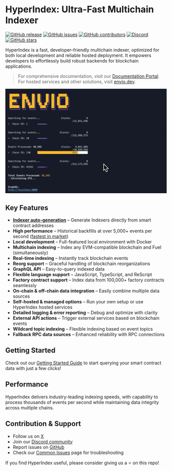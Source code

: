 # HyperIndex: Ultra-Fast Multichain Indexer

[![GitHub release](https://img.shields.io/github/release/enviodev/hyperindex.svg)](https://github.com/enviodev/hyperindex/releases) [![GitHub issues](https://img.shields.io/github/issues/enviodev/hyperindex.svg)](https://github.com/enviodev/hyperindex/issues) [![GitHub contributors](https://img.shields.io/github/contributors/enviodev/hyperindex.svg)](https://github.com/enviodev/hyperindex/graphs/contributors) [![Discord](https://img.shields.io/badge/Discord-Join%20Chat-7289da?logo=discord&logoColor=white)](https://discord.gg/DhfFhzuJQh) [![GitHub stars](https://img.shields.io/github/stars/enviodev/hyperindex.svg)](https://github.com/enviodev/hyperindex/stargazers)

HyperIndex is a fast, developer-friendly multichain indexer, optimized for both local development and reliable hosted deployment. It empowers developers to effortlessly build robust backends for blockchain applications.

> For comprehensive documentation, visit our [Documentation Portal](https://docs.envio.dev).
> For hosted services and other solutions, visit [envio.dev](https://envio.dev).

![Envio Sync Gif](./sync.gif)

## Key Features

- **[Indexer auto-generation](https://docs.envio.dev/docs/HyperIndex/contract-import)** – Generate Indexers directly from smart contract addresses
- **High performance** – Historical backfills at over 5,000+ events per second ([fastest in market](https://docs.envio.dev/blog/indexer-benchmarking-results))
- **Local development** – Full-featured local environment with Docker
- **Multichain indexing** – Index any EVM-compatible blockchain and Fuel (simultaneously)
- **Real-time indexing** – Instantly track blockchain events
- **Reorg support** – Graceful handling of blockchain reorganizations
- **GraphQL API** – Easy-to-query indexed data
- **Flexible language support** – JavaScript, TypeScript, and ReScript
- **Factory contract support** – Index data from 100,000+ factory contracts seamlessly
- **On-chain & off-chain data integration** – Easily combine multiple data sources
- **Self-hosted & managed options** – Run your own setup or use HyperIndex hosted services
- **Detailed logging & error reporting** – Debug and optimize with clarity
- **External API actions** – Trigger external services based on blockchain events
- **Wildcard topic indexing** – Flexible indexing based on event topics
- **Fallback RPC data sources** – Enhanced reliability with RPC connections

## Getting Started

Check out our [Getting Started Guide](https://docs.envio.dev/docs/HyperIndex/getting-started) to start querying your smart contract data with just a few clicks!

## Performance

HyperIndex delivers industry-leading indexing speeds, with capability to process thousands of events per second while maintaining data integrity across multiple chains.

## Contribution & Support

- Follow us on [X](https://twitter.com/envio_indexer)
- Join our [Discord community](https://discord.gg/DhfFhzuJQh)
- Report issues on [GitHub](https://github.com/enviodev/hyperindex/issues/new/choose)
- Check our [Common Issues](https://docs.envio.dev/docs/common-issues) page for troubleshooting

If you find HyperIndex useful, please consider giving us a ⭐ on this repo!
